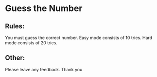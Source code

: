 # Guess the Number

## Rules:

You must guess the correct number. Easy mode consists of 10 tries. Hard mode consists of 20 tries. 

## Other:

Please leave any feedback. Thank you.